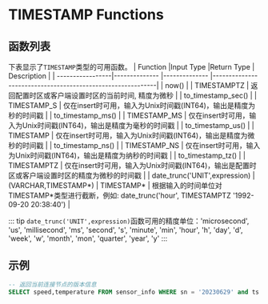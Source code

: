 # TIMESTAMP Functions


## 函数列表
下表显示了`TIMESTAMP`类型的可用函数。
|  Function        |Input Type     |Return Type    |      Description                                           |
|  -----------------|-------------- |-------------- |------------------------------------------------------------|
| now()             | | TIMESTAMPTZ   |  返回配置时区或客户端设置时区的当前时间, 精度为微秒             |
| to_timestamp_sec()   |           | TIMESTAMP_S   |  仅在insert时可用，输入为Unix时间戳(INT64)，输出是精度为秒的时间戳             |
| to_timestamp_ms()    |          | TIMESTAMP_MS   |  仅在insert时可用，输入为Unix时间戳(INT64)，输出是精度为毫秒的时间戳             |
| to_timestamp_us()    |          | TIMESTAMP   |  仅在insert时可用，输入为Unix时间戳(INT64)，输出是精度为微秒的时间戳             |
| to_timestamp_ns()    |          | TIMESTAMP_NS   |  仅在insert时可用，输入为Unix时间戳(INT64)，输出是精度为纳秒的时间戳             |
| to_timestamp_tz()     |         | TIMESTAMPTZ   |  仅在insert时可用，输入为Unix时间戳(INT64)，输出是配置时区或客户端设置时区的精度为微秒的时间戳             |
| date_trunc('UNIT',expression)  |  (VARCHAR,TIMESTAMP*)     | TIMESTAMP*   |  根据输入的时间单位对TIMESTAMP*类型进行截断，例如: date_trunc('hour', TIMESTAMPTZ '1992-09-20 20:38:40')           |

::: tip
`date_trunc('UNIT',expression)`函数可用的精度单位：'microsecond', 'us', 'millisecond', 'ms', 'second', 's', 'minute', 'min', 'hour', 'h', 'day', 'd', 'week', 'w', 'month', 'mon', 'quarter', 'year', 'y'
:::    

## 示例
```SQL
-- 返回当前连接节点的版本信息
SELECT speed,temperature FROM sensor_info WHERE sn = '20230629' and ts > NOW() - interval '7 day';
```